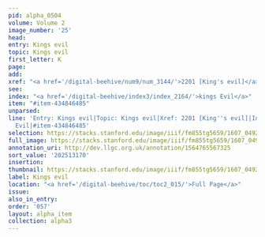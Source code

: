 ```yaml
---
pid: alpha_0504
volume: Volume 2
image_number: '25'
head:
entry: Kings evil
topic: Kings evil
first_letter: K
page:
add:
xref: "<a href='/digital-beehive/num9/num_3144/'>2201 [King's evil]</a>"
see:
index: "<a href='/digital-beehive/index3/index_2164/'>kings Evil</a>"
item: "#item-434846485"
unparsed:
line: 'Entry: Kings evil|Topic: Kings evil|Xref: 2201 [King''s evil]|Index: kings
  Evil|#item-434846485'
selection: https://stacks.stanford.edu/image/iiif/fm855tg5659/1607_0492/372,3170,3033,338/full/0/default.jpg
full_image: https://stacks.stanford.edu/image/iiif/fm855tg5659/1607_0492/full/full/0/default.jpg
annotation_uri: http://dev.llgc.org.uk/annotation/1564765567325
sort_value: '202513170'
insertion:
thumbnail: https://stacks.stanford.edu/image/iiif/fm855tg5659/1607_0492/372,3170,600,180/250,/0/default.jpg
label: Kings evil
location: "<a href='/digital-beehive/toc/toc2_015/'>Full Page</a>"
issue:
also_in_entry:
order: '057'
layout: alpha_item
collection: alpha3
---
```

